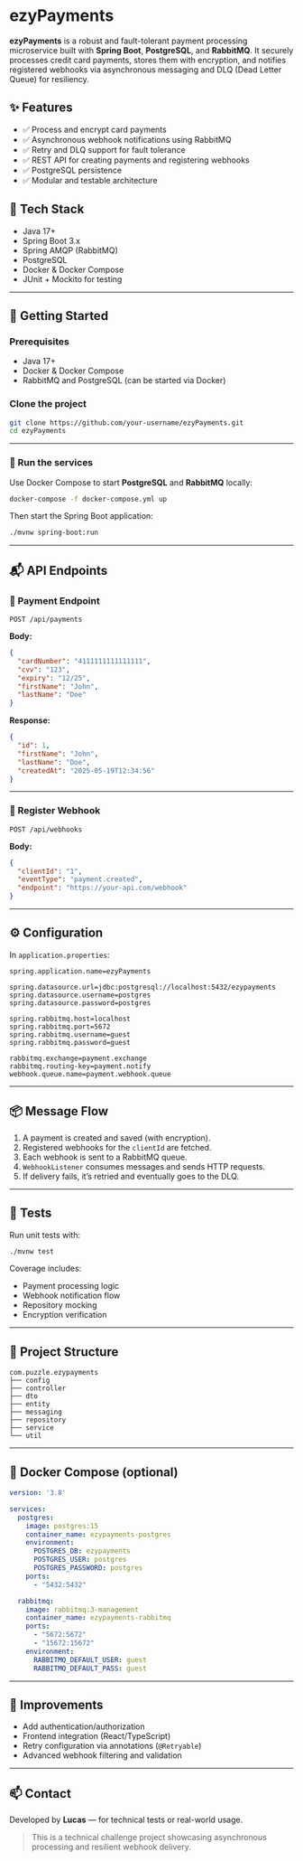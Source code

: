 # ezyPayments

**ezyPayments** is a robust and fault-tolerant payment processing microservice built with **Spring Boot**, **PostgreSQL**, and **RabbitMQ**. It securely processes credit card payments, stores them with encryption, and notifies registered webhooks via asynchronous messaging and DLQ (Dead Letter Queue) for resiliency.

## ✨ Features

- ✅ Process and encrypt card payments
- ✅ Asynchronous webhook notifications using RabbitMQ
- ✅ Retry and DLQ support for fault tolerance
- ✅ REST API for creating payments and registering webhooks
- ✅ PostgreSQL persistence
- ✅ Modular and testable architecture

## 🧱 Tech Stack

- Java 17+
- Spring Boot 3.x
- Spring AMQP (RabbitMQ)
- PostgreSQL
- Docker & Docker Compose
- JUnit + Mockito for testing

---

## 🚀 Getting Started

### Prerequisites

- Java 17+
- Docker & Docker Compose
- RabbitMQ and PostgreSQL (can be started via Docker)

### Clone the project

```bash
git clone https://github.com/your-username/ezyPayments.git
cd ezyPayments
```

---

### 🔧 Run the services

Use Docker Compose to start **PostgreSQL** and **RabbitMQ** locally:

```bash
docker-compose -f docker-compose.yml up
```

Then start the Spring Boot application:

```bash
./mvnw spring-boot:run
```

---

## 📬 API Endpoints

### 🔐 Payment Endpoint

```http
POST /api/payments
```

**Body:**
```json
{
  "cardNumber": "4111111111111111",
  "cvv": "123",
  "expiry": "12/25",
  "firstName": "John",
  "lastName": "Doe"
}
```

**Response:**
```json
{
  "id": 1,
  "firstName": "John",
  "lastName": "Doe",
  "createdAt": "2025-05-19T12:34:56"
}
```

---

### 🔗 Register Webhook

```http
POST /api/webhooks
```

**Body:**
```json
{
  "clientId": "1",
  "eventType": "payment.created",
  "endpoint": "https://your-api.com/webhook"
}
```

---

## ⚙️ Configuration

In `application.properties`:

```properties
spring.application.name=ezyPayments

spring.datasource.url=jdbc:postgresql://localhost:5432/ezypayments
spring.datasource.username=postgres
spring.datasource.password=postgres

spring.rabbitmq.host=localhost
spring.rabbitmq.port=5672
spring.rabbitmq.username=guest
spring.rabbitmq.password=guest

rabbitmq.exchange=payment.exchange
rabbitmq.routing-key=payment.notify
webhook.queue.name=payment.webhook.queue
```

---

## 📦 Message Flow

1. A payment is created and saved (with encryption).
2. Registered webhooks for the `clientId` are fetched.
3. Each webhook is sent to a RabbitMQ queue.
4. `WebhookListener` consumes messages and sends HTTP requests.
5. If delivery fails, it’s retried and eventually goes to the DLQ.

---

## 🧪 Tests

Run unit tests with:

```bash
./mvnw test
```

Coverage includes:

- Payment processing logic
- Webhook notification flow
- Repository mocking
- Encryption verification

---

## 📁 Project Structure

```
com.puzzle.ezypayments
├── config
├── controller
├── dto
├── entity
├── messaging
├── repository
├── service
└── util
```

---

## 🐳 Docker Compose (optional)

```yaml
version: '3.8'

services:
  postgres:
    image: postgres:15
    container_name: ezypayments-postgres
    environment:
      POSTGRES_DB: ezypayments
      POSTGRES_USER: postgres
      POSTGRES_PASSWORD: postgres
    ports:
      - "5432:5432"

  rabbitmq:
    image: rabbitmq:3-management
    container_name: ezypayments-rabbitmq
    ports:
      - "5672:5672"
      - "15672:15672"
    environment:
      RABBITMQ_DEFAULT_USER: guest
      RABBITMQ_DEFAULT_PASS: guest
```

---

## 🧠 Improvements

- Add authentication/authorization
- Frontend integration (React/TypeScript)
- Retry configuration via annotations (`@Retryable`)
- Advanced webhook filtering and validation

---

## 📫 Contact

Developed by **Lucas** — for technical tests or real-world usage.

> This is a technical challenge project showcasing asynchronous processing and resilient webhook delivery.
